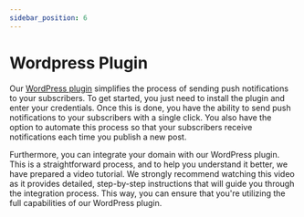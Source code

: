 ```yaml
---
sidebar_position: 6
---
```


# Wordpress Plugin

Our [WordPress plugin](https://wordpress.org/plugins/push-notifications-by-larapush/) simplifies the process of sending push notifications to your subscribers. To get started, you just need to install the plugin and enter your credentials. Once this is done, you have the ability to send push notifications to your subscribers with a single click. You also have the option to automate this process so that your subscribers receive notifications each time you publish a new post.

Furthermore, you can integrate your domain with our WordPress plugin. This is a straightforward process, and to help you understand it better, we have prepared a video tutorial. We strongly recommend watching this video as it provides detailed, step-by-step instructions that will guide you through the integration process. This way, you can ensure that you're utilizing the full capabilities of our WordPress plugin.

